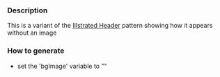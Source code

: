 ### Description
This is a variant of the [Illstrated Header](./?p=organisms-illustrated-header) pattern showing how it appears without an image

### How to generate
* set the 'bgImage' variable to ""
